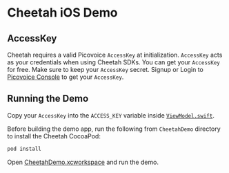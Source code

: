 # Cheetah iOS Demo

## AccessKey

Cheetah requires a valid Picovoice `AccessKey` at initialization. `AccessKey` acts as your credentials when using Cheetah SDKs.
You can get your `AccessKey` for free. Make sure to keep your `AccessKey` secret.
Signup or Login to [Picovoice Console](https://console.picovoice.ai/) to get your `AccessKey`.

## Running the Demo

Copy your `AccessKey` into the `ACCESS_KEY` variable inside [`ViewModel.swift`](/demo/ios/CheetahDemo/CheetahDemo/ViewModel.swift#L25).

Before building the demo app, run the following from `CheetahDemo` directory to install the Cheetah CocoaPod:

```ruby
pod install
```
Open [CheetahDemo.xcworkspace](/demo/ios/CheetahDemo/CheetahDemo.xcworkspace) and run the demo.
